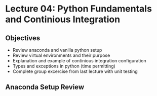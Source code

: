 # Lecture 04: Python Fundamentals and Continious Integration

## Objectives
- Review anaconda and vanilla python setup
- Review virtual environments and their purpose 
- Explanation and example of continious integration configuration
- Types and exceptions in python (time permitting)
- Complete group excercise from last lecture with unit testing 

## Anaconda Setup Review

